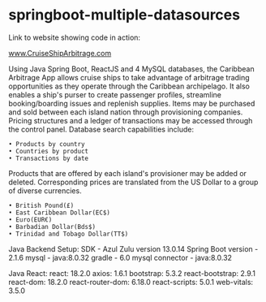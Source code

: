 # springboot-multiple-datasources

Link to website showing code in action:

www.CruiseShipArbitrage.com

Using Java Spring Boot, ReactJS and 4 MySQL databases, the Caribbean Arbitrage App 
allows cruise ships to take advantage of arbitrage trading opportunities as they 
operate through the Caribbean archipelago. It also enables a ship's purser to create 
passenger profiles, streamline booking/boarding issues and replenish supplies.
Items may be purchased and sold between each island nation through provisioning companies. 
Pricing structures and a ledger of transactions may be accessed through the control panel. 
Database search capabilities include:

    • Products by country
    • Countries by product
    • Transactions by date

Products that are offered by each island's provisioner may be added or deleted. 
Corresponding prices are translated from the US Dollar to a group of diverse currencies.

    • British Pound(£)
    • East Caribbean Dollar(EC$)
    • Euro(EUR€)
    • Barbadian Dollar(Bds$)
    • Trinidad and Tobago Dollar(TT$)

Java Backend Setup:
SDK - Azul Zulu version 13.0.14
Spring Boot version - 2.1.6
mysql - java:8.0.32
gradle - 6.0
mysql connector - java:8.0.32

Java React:
react: 18.2.0
axios: 1.6.1
bootstrap: 5.3.2
react-bootstrap: 2.9.1
react-dom: 18.2.0
react-router-dom: 6.18.0
react-scripts: 5.0.1
web-vitals: 3.5.0
